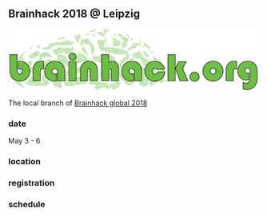 ## Brainhack 2018 @ Leipzig
![](./img/brainhack_header.png)

The local branch of [Brainhack global 2018](https://www.brainhack.org/)

### date
May 3 - 6

### location

### registration

### schedule

